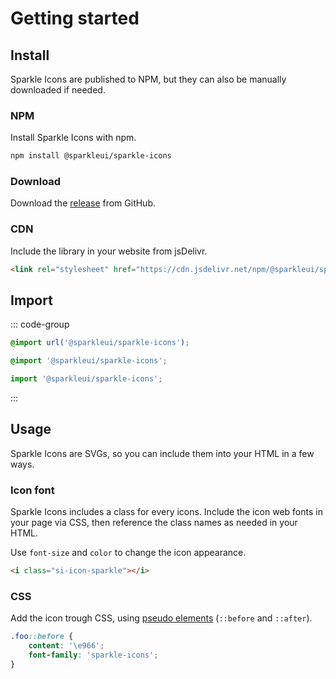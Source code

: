 <script setup>
import VPButton from 'vitepress/dist/client/theme-default/components/VPButton.vue'
</script>

# Getting started

## Install

Sparkle Icons are published to NPM, but they can also be manually downloaded if needed.

### NPM

Install Sparkle Icons with npm.

```sh
npm install @sparkleui/sparkle-icons
```

### Download

Download the [release](https://github.com/danieledeluca/sparkle-icons/releases/) from GitHub.

<VPButton text="Download latest release" href="https://github.com/danieledeluca/sparkle-icons/releases/latest/"></VPButton>

### CDN

Include the library in your website from jsDelivr.

```html
<link rel="stylesheet" href="https://cdn.jsdelivr.net/npm/@sparkleui/sparkle-icons/dist/sparkle-icons.min.css" />
```

## Import

::: code-group

```css [css]
@import url('@sparkleui/sparkle-icons');
```

```scss [scss]
@import '@sparkleui/sparkle-icons';
```

```js [js]
import '@sparkleui/sparkle-icons';
```

:::

## Usage

Sparkle Icons are SVGs, so you can include them into your HTML in a few ways.

### Icon font

Sparkle Icons includes a class for every icons. Include the icon web fonts in your page via CSS, then reference the class names as needed in your HTML.

Use `font-size` and `color` to change the icon appearance.

```html
<i class="si-icon-sparkle"></i>
```

### CSS

Add the icon trough CSS, using [pseudo elements](https://developer.mozilla.org/en-US/docs/Web/CSS/Pseudo-elements) (`::before` and `::after`).

```css
.foo::before {
    content: '\e966';
    font-family: 'sparkle-icons';
}
```
